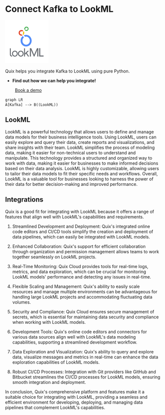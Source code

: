 # Connect Kafka to LookML

![](./images/logo_1.jpg)

Quix helps you integrate Kafka to LookML using pure Python.

<div class="grid cards blog-grid-card" markdown>

- __Find out how we can help you integrate!__

    <a class="md-button md-button--primary" href="https://share.hsforms.com/1iW0TmZzKQMChk0lxd_tGiw4yjw2?__hstc=175542013.2303933fbd746c0ac86d9ccbe9bc9100.1728383268831.1729603416735.1729620918855.31&__hssc=175542013.1.1729620918855&__hsfp=2132701734" target="_blank" style="margin:.5rem;">Book a demo</a>

</div>

```mermaid
graph LR
A[Kafka] --> B((LookML))
```

## LookML

LookML is a powerful technology that allows users to define and manage data models for their business intelligence tools. Using LookML, users can easily explore and query their data, create reports and visualizations, and share insights with their team. LookML simplifies the process of modeling data, making it easier for non-technical users to understand and manipulate. This technology provides a structured and organized way to work with data, making it easier for businesses to make informed decisions based on their data analysis. LookML is highly customizable, allowing users to tailor their data models to fit their specific needs and workflows. Overall, LookML is a valuable tool for businesses looking to harness the power of their data for better decision-making and improved performance.

## Integrations

Quix is a good fit for integrating with LookML because it offers a range of features that align well with LookML's capabilities and requirements. 

1. Streamlined Development and Deployment: Quix's integrated online code editors and CI/CD tools simplify the creation and deployment of data pipelines, which can easily be integrated with LookML models.

2. Enhanced Collaboration: Quix's support for efficient collaboration through organization and permission management allows teams to work together seamlessly on LookML projects.

3. Real-Time Monitoring: Quix Cloud provides tools for real-time logs, metrics, and data exploration, which can be crucial for monitoring LookML models' performance and detecting any issues in real-time.

4. Flexible Scaling and Management: Quix's ability to easily scale resources and manage multiple environments can be advantageous for handling large LookML projects and accommodating fluctuating data volumes.

5. Security and Compliance: Quix Cloud ensures secure management of secrets, which is essential for maintaining data security and compliance when working with LookML models.

6. Development Tools: Quix's online code editors and connectors for various data sources align well with LookML's data modeling capabilities, supporting a streamlined development workflow.

7. Data Exploration and Visualization: Quix's ability to query and explore data, visualize messages and metrics in real-time can enhance the data exploration capabilities of LookML models.

8. Robust CI/CD Processes: Integration with Git providers like GitHub and Bitbucket streamlines the CI/CD processes for LookML models, ensuring smooth integration and deployment.

In conclusion, Quix's comprehensive platform and features make it a suitable choice for integrating with LookML, providing a seamless and efficient environment for developing, deploying, and managing data pipelines that complement LookML's capabilities.

